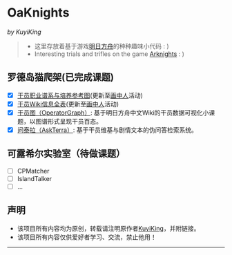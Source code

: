 # OaKnights
*by KuyiKing*

> * 这里存放着基于游戏[明日方舟](https://ak.hypergryph.com/index)的种种趣味小代码 : )
> * Interesting trials and trifles on the game [Arknights](https://ak.hypergryph.com/index) : )


## 罗德岛猫爬架(已完成课题)
- [x] [干员职业谱系与培养参考图](https://github.com/Schlampig/OaKnights/blob/main/OperatorSchema/%E6%96%B9%E8%88%9F%E5%B9%B2%E5%91%98%E8%81%8C%E4%B8%9A%E8%B0%B1%E7%B3%BB%E4%B8%8E%E5%9F%B9%E5%85%BB%E5%8F%82%E8%80%83_20210218.png)(更新至[画中人](http://prts.wiki/w/%E7%94%BB%E4%B8%AD%E4%BA%BA)活动)
- [x] [干员Wiki信息全表](https://github.com/Schlampig/OaKnights/blob/main/RelateData/operator_all.csv)(更新至[画中人](http://prts.wiki/w/%E7%94%BB%E4%B8%AD%E4%BA%BA)活动)
- [x] [干员图（OperatorGraph）](https://github.com/Schlampig/OaKnights/tree/main/OperatorGraph): 基于明日方舟中文Wiki的干员数据可视化小课题，以图谱形式呈现干员百态。
- [x] [问泰拉（AskTerra）](https://github.com/Schlampig/OaKnights/tree/main/AskTerra): 基于干员维基与剧情文本的伪问答检索系统。

## 可露希尔实验室（待做课题）
- [ ] CPMatcher
- [ ] IslandTalker
- [ ] ... 

## 声明
- 该项目所有内容均为原创，转载请注明原作者[KuyiKing](https://github.com/Schlampig)，并附链接。
- 该项目所有内容仅供爱好者学习、交流，禁止他用！

---

